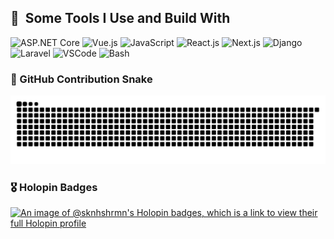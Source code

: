 <h2> 🚀 &nbsp;Some Tools I Use and Build With</h2>
<p align="left">
  <img src="https://cdn.jsdelivr.net/gh/devicons/devicon@latest/icons/dotnetcore/dotnetcore-original.svg" alt="ASP.NET Core" width="45" height="45"/>
  <img src="https://cdn.jsdelivr.net/gh/devicons/devicon@latest/icons/vuejs/vuejs-original.svg" alt="Vue.js" width="45" height="45"/>
  <img src="https://cdn.jsdelivr.net/gh/devicons/devicon@latest/icons/javascript/javascript-original.svg" alt="JavaScript" width="45" height="45"/>
  <img src="https://cdn.jsdelivr.net/gh/devicons/devicon@latest/icons/react/react-original.svg" alt="React.js" width="45" height="45"/>
  <img src="https://cdn.jsdelivr.net/gh/devicons/devicon@latest/icons/nextjs/nextjs-original.svg" alt="Next.js" width="45" height="45"/>
  <img src="https://cdn.jsdelivr.net/gh/devicons/devicon@latest/icons/django/django-plain.svg" alt="Django" width="45" height="45"/>
  <img src="https://cdn.jsdelivr.net/gh/devicons/devicon@latest/icons/laravel/laravel-original.svg" alt="Laravel" width="45" height="45"/>
  <img src="https://cdn.jsdelivr.net/gh/devicons/devicon@latest/icons/vscode/vscode-original.svg" alt="VSCode" width="45" height="45"/>
  <img src="https://cdn.jsdelivr.net/gh/devicons/devicon@latest/icons/bash/bash-original.svg" alt="Bash" width="45" height="45"/>
</p>

### 🐍 GitHub Contribution Snake
<p align="center">
  <img src="https://github.com/sknhshrmn/sknhshrmn/blob/output/github-snake.svg"/>
</p>

### 🎖️ Holopin Badges
[![An image of @sknhshrmn's Holopin badges, which is a link to view their full Holopin profile](https://holopin.me/sknhshrmn)](https://holopin.io/@sknhshrmn)

